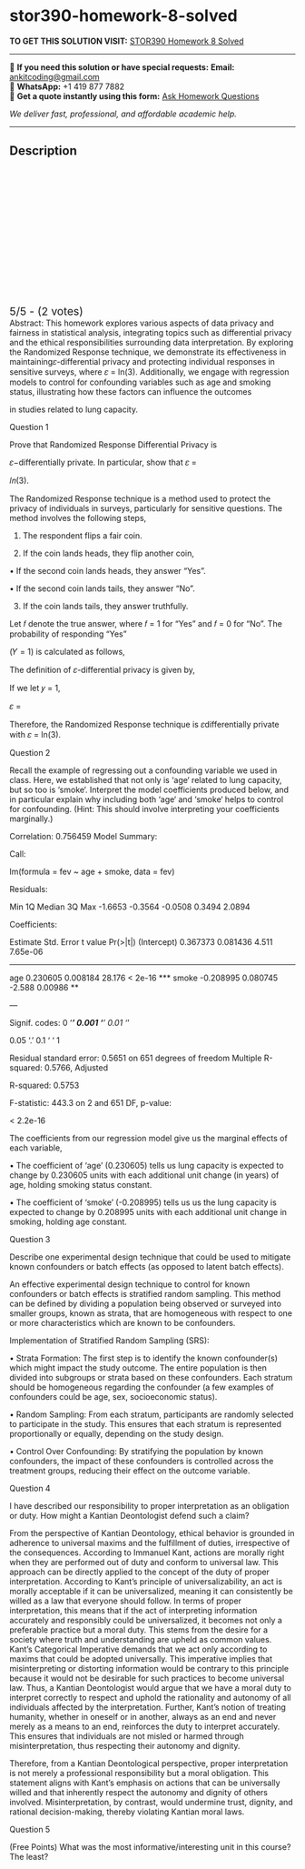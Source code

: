 # stor390-homework-8-solved
**TO GET THIS SOLUTION VISIT:** [STOR390 Homework 8 Solved](https://www.ankitcodinghub.com/product/stor-390-homework-8-solved/)


---

📩 **If you need this solution or have special requests:** **Email:** ankitcoding@gmail.com  
📱 **WhatsApp:** +1 419 877 7882  
📄 **Get a quote instantly using this form:** [Ask Homework Questions](https://www.ankitcodinghub.com/services/ask-homework-questions/)

*We deliver fast, professional, and affordable academic help.*

---

<h2>Description</h2>



<div class="kk-star-ratings kksr-auto kksr-align-center kksr-valign-top" data-payload="{&quot;align&quot;:&quot;center&quot;,&quot;id&quot;:&quot;122170&quot;,&quot;slug&quot;:&quot;default&quot;,&quot;valign&quot;:&quot;top&quot;,&quot;ignore&quot;:&quot;&quot;,&quot;reference&quot;:&quot;auto&quot;,&quot;class&quot;:&quot;&quot;,&quot;count&quot;:&quot;2&quot;,&quot;legendonly&quot;:&quot;&quot;,&quot;readonly&quot;:&quot;&quot;,&quot;score&quot;:&quot;5&quot;,&quot;starsonly&quot;:&quot;&quot;,&quot;best&quot;:&quot;5&quot;,&quot;gap&quot;:&quot;4&quot;,&quot;greet&quot;:&quot;Rate this product&quot;,&quot;legend&quot;:&quot;5\/5 - (2 votes)&quot;,&quot;size&quot;:&quot;24&quot;,&quot;title&quot;:&quot;STOR390 Homework 8 Solved&quot;,&quot;width&quot;:&quot;138&quot;,&quot;_legend&quot;:&quot;{score}\/{best} - ({count} {votes})&quot;,&quot;font_factor&quot;:&quot;1.25&quot;}">

<div class="kksr-stars">

<div class="kksr-stars-inactive">
            <div class="kksr-star" data-star="1" style="padding-right: 4px">


<div class="kksr-icon" style="width: 24px; height: 24px;"></div>
        </div>
            <div class="kksr-star" data-star="2" style="padding-right: 4px">


<div class="kksr-icon" style="width: 24px; height: 24px;"></div>
        </div>
            <div class="kksr-star" data-star="3" style="padding-right: 4px">


<div class="kksr-icon" style="width: 24px; height: 24px;"></div>
        </div>
            <div class="kksr-star" data-star="4" style="padding-right: 4px">


<div class="kksr-icon" style="width: 24px; height: 24px;"></div>
        </div>
            <div class="kksr-star" data-star="5" style="padding-right: 4px">


<div class="kksr-icon" style="width: 24px; height: 24px;"></div>
        </div>
    </div>

<div class="kksr-stars-active" style="width: 138px;">
            <div class="kksr-star" style="padding-right: 4px">


<div class="kksr-icon" style="width: 24px; height: 24px;"></div>
        </div>
            <div class="kksr-star" style="padding-right: 4px">


<div class="kksr-icon" style="width: 24px; height: 24px;"></div>
        </div>
            <div class="kksr-star" style="padding-right: 4px">


<div class="kksr-icon" style="width: 24px; height: 24px;"></div>
        </div>
            <div class="kksr-star" style="padding-right: 4px">


<div class="kksr-icon" style="width: 24px; height: 24px;"></div>
        </div>
            <div class="kksr-star" style="padding-right: 4px">


<div class="kksr-icon" style="width: 24px; height: 24px;"></div>
        </div>
    </div>
</div>


<div class="kksr-legend" style="font-size: 19.2px;">
            5/5 - (2 votes)    </div>
    </div>
Abstract: This homework explores various aspects of data privacy and fairness in statistical analysis, integrating topics such as differential privacy and the ethical responsibilities surrounding data interpretation. By exploring the Randomized Response technique, we demonstrate its effectiveness in maintaining𝜀-differential privacy and protecting individual responses in sensitive surveys, where 𝜀 = ln(3). Additionally, we engage with regression models to control for confounding variables such as age and smoking status, illustrating how these factors can influence the outcomes

in studies related to lung capacity.

Question 1

Prove that Randomized Response Differential Privacy is

𝜀−differentially private. In particular, show that 𝜀 =

𝑙𝑛(3).

The Randomized Response technique is a method used to protect the privacy of individuals in surveys, particularly for sensitive questions. The method involves the following steps,

1. The respondent flips a fair coin.

2. If the coin lands heads, they flip another coin,

• If the second coin lands heads, they answer “Yes”.

• If the second coin lands tails, they answer “No”.

3. If the coin lands tails, they answer truthfully.

Let 𝑓 denote the true answer, where 𝑓 = 1 for “Yes” and 𝑓 = 0 for “No”. The probability of responding “Yes”

(𝑌 = 1) is calculated as follows,

The definition of 𝜀-differential privacy is given by,

If we let 𝑦 = 1,

𝜀 =

Therefore, the Randomized Response technique is 𝜀differentially private with 𝜀 = ln(3).

Question 2

Recall the example of regressing out a confounding variable we used in class. Here, we established that not only is ‘age‘ related to lung capacity, but so too is ‘smoke‘. Interpret the model coefficients produced below, and in particular explain why including both ‘age‘ and ‘smoke‘ helps to control for confounding. (Hint: This should involve interpreting your coefficients marginally.)

Correlation: 0.756459 Model Summary:

Call:

lm(formula = fev ~ age + smoke, data = fev)

Residuals:

Min 1Q Median 3Q Max -1.6653 -0.3564 -0.0508 0.3494 2.0894

Coefficients:

Estimate Std. Error t value Pr(&gt;|t|) (Intercept) 0.367373 0.081436 4.511 7.65e-06

***

age 0.230605 0.008184 28.176 &lt; 2e-16 *** smoke -0.208995 0.080745 -2.588 0.00986 **

—

Signif. codes: 0 ‘***’ 0.001 ‘**’ 0.01 ‘*’

0.05 ‘.’ 0.1 ‘ ‘ 1

Residual standard error: 0.5651 on 651 degrees of freedom Multiple R-squared: 0.5766, Adjusted

R-squared: 0.5753

F-statistic: 443.3 on 2 and 651 DF, p-value:

&lt; 2.2e-16

The coefficients from our regression model give us the marginal effects of each variable,

• The coefficient of ‘age’ (0.230605) tells us lung capacity is expected to change by 0.230605 units with each additional unit change (in years) of age, holding smoking status constant.

• The coefficient of ‘smoke’ (-0.208995) tells us us the lung capacity is expected to change by 0.208995 units with each additional unit change in smoking, holding age constant.

Question 3

Describe one experimental design technique that could be used to mitigate known confounders or batch effects (as opposed to latent batch effects).

An effective experimental design technique to control for known confounders or batch effects is stratified random sampling. This method can be defined by dividing a population being observed or surveyed into smaller groups, known as strata, that are homogeneous with respect to one or more characteristics which are known to be confounders.

Implementation of Stratified Random Sampling (SRS):

• Strata Formation: The first step is to identify the known confounder(s) which might impact the study outcome. The entire population is then divided into subgroups or strata based on these confounders. Each stratum should be homogeneous regarding the confounder (a few examples of confounders could be age, sex, socioeconomic status).

• Random Sampling: From each stratum, participants are randomly selected to participate in the study. This ensures that each stratum is represented proportionally or equally, depending on the study design.

• Control Over Confounding: By stratifying the population by known confounders, the impact of these confounders is controlled across the treatment groups, reducing their effect on the outcome variable.

Question 4

I have described our responsibility to proper interpretation as an obligation or duty. How might a Kantian Deontologist defend such a claim?

From the perspective of Kantian Deontology, ethical behavior is grounded in adherence to universal maxims and the fulfillment of duties, irrespective of the consequences. According to Immanuel Kant, actions are morally right when they are performed out of duty and conform to universal law. This approach can be directly applied to the concept of the duty of proper interpretation. According to Kant’s principle of universalizability, an act is morally acceptable if it can be universalized, meaning it can consistently be willed as a law that everyone should follow. In terms of proper interpretation, this means that if the act of interpreting information accurately and responsibly could be universalized, it becomes not only a preferable practice but a moral duty. This stems from the desire for a society where truth and understanding are upheld as common values. Kant’s Categorical Imperative demands that we act only according to maxims that could be adopted universally. This imperative implies that misinterpreting or distorting information would be contrary to this principle because it would not be desirable for such practices to become universal law. Thus, a Kantian Deontologist would argue that we have a moral duty to interpret correctly to respect and uphold the rationality and autonomy of all individuals affected by the interpretation. Further, Kant’s notion of treating humanity, whether in oneself or in another, always as an end and never merely as a means to an end, reinforces the duty to interpret accurately. This ensures that individuals are not misled or harmed through misinterpretation, thus respecting their autonomy and dignity.

Therefore, from a Kantian Deontological perspective, proper interpretation is not merely a professional responsibility but a moral obligation. This statement aligns with Kant’s emphasis on actions that can be universally willed and that inherently respect the autonomy and dignity of others involved. Misinterpretation, by contrast, would undermine trust, dignity, and rational decision-making, thereby violating Kantian moral laws.

Question 5

(Free Points) What was the most informative/interesting unit in this course? The least?
